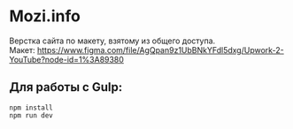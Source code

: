 <h1><a> Mozi.info </a></h1>

Верстка сайта по макету, взятому из общего доступа.   <br>
Макет: https://www.figma.com/file/AgQpan9z1UbBNkYFdl5dxg/Upwork-2-YouTube?node-id=1%3A89380


<h2>Для работы с Gulp:</h2>

    npm install
    npm run dev

